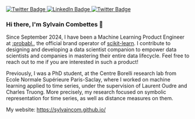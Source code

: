 <div id="badges">
  <a href="https://sylvaincom.github.io">
    <img src="https://img.shields.io/badge/Personal Website-red?style=for-the-badge&logo=firefox&logoColor=white" alt="Twitter Badge"/>
  </a>
  <a href="https://www.linkedin.com/in/sylvain-combettes/">
    <img src="https://img.shields.io/badge/LinkedIn-blue?style=for-the-badge&logo=linkedin&logoColor=white" alt="LinkedIn Badge"/>
  </a>
  <a href="https://twitter.com/sylvaincom">
    <img src="https://img.shields.io/badge/Twitter-blue?style=for-the-badge&logo=twitter&logoColor=white" alt="Twitter Badge"/>
  </a>
</div>

### Hi there, I'm Sylvain Combettes 👋

Since September 2024, I have been a Machine Learning Product Engineer at [:probabl.](https://probabl.ai/), the official brand operator of [scikit-learn](https://scikit-learn.org/stable/).
I contribute to designing and developing a data scientist companion to empower data scientists and companies in mastering their entire data lifecycle.
Feel free to reach out to me if you are interested in such a product!

Previously, I was a PhD student, at the Centre Borelli research lab from Ecole Normale Supérieure Paris-Saclay, where I worked on machine learning applied to time series, under the supervision of Laurent Oudre and Charles Truong. More precisely, my research focused on symbolic representation for time series, as well as distance measures on them.

My website: https://sylvaincom.github.io/

<!--
**sylvaincom/sylvaincom** is a ✨ _special_ ✨ repository because its `README.md` (this file) appears on your GitHub profile.

Here are some ideas to get you started:

- 🔭 I’m currently working on ...
- 🌱 I’m currently learning ...
- 👯 I’m looking to collaborate on ...
- 🤔 I’m looking for help with ...
- 💬 Ask me about ...
- 📫 How to reach me: ...
- 😄 Pronouns: ...
- ⚡ Fun fact: ...
-->
